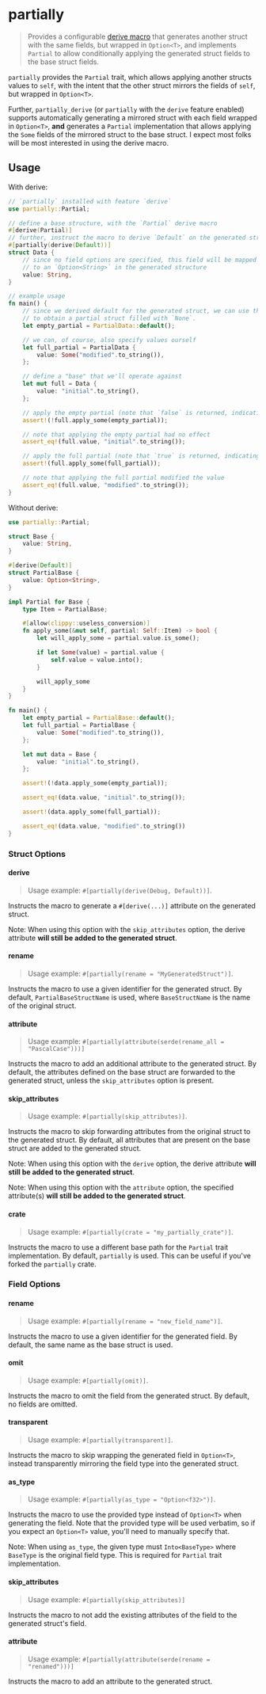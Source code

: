 # partially

> Provides a configurable [derive macro](https://doc.rust-lang.org/reference/procedural-macros.html#derive-macros) that generates another struct with the same fields, but wrapped in `Option<T>`, and implements `Partial` to allow conditionally applying the generated struct fields to the base struct fields.

`partially` provides the `Partial` trait, which allows applying another structs values to `self`, with the intent that the other struct mirrors the fields of `self`, but wrapped in `Option<T>`.

Further, `partially_derive` (or `partially` with the `derive` feature enabled) supports automatically generating a mirrored struct with each field wrapped in `Option<T>`, **and** generates a `Partial` implementation that allows applying the `Some` fields of the mirrored struct to the base struct. I expect most folks will be most interested in using the derive macro.

## Usage

With derive:

```rust
// `partially` installed with feature `derive`
use partially::Partial;

// define a base structure, with the `Partial` derive macro
#[derive(Partial)]
// further, instruct the macro to derive `Default` on the generated structure
#[partially(derive(Default))]
struct Data {
    // since no field options are specified, this field will be mapped
    // to an `Option<String>` in the generated structure
    value: String,
}

// example usage
fn main() {
    // since we derived default for the generated struct, we can use that
    // to obtain a partial struct filled with `None`.
    let empty_partial = PartialData::default();

    // we can, of course, also specify values ourself
    let full_partial = PartialData {
        value: Some("modified".to_string()),
    };

    // define a "base" that we'll operate against
    let mut full = Data {
        value: "initial".to_string(),
    };

    // apply the empty partial (note that `false` is returned, indicating nothing was applied)
    assert!(!full.apply_some(empty_partial));

    // note that applying the empty partial had no effect
    assert_eq!(full.value, "initial".to_string());

    // apply the full partial (note that `true` is returned, indicating something was applied)
    assert!(full.apply_some(full_partial));

    // note that applying the full partial modified the value
    assert_eq!(full.value, "modified".to_string());
}
```

Without derive:

```rust
use partially::Partial;

struct Base {
    value: String,
}

#[derive(Default)]
struct PartialBase {
    value: Option<String>,
}

impl Partial for Base {
    type Item = PartialBase;

    #[allow(clippy::useless_conversion)]
    fn apply_some(&mut self, partial: Self::Item) -> bool {
        let will_apply_some = partial.value.is_some();

        if let Some(value) = partial.value {
            self.value = value.into();
        }

        will_apply_some
    }
}

fn main() {
    let empty_partial = PartialBase::default();
    let full_partial = PartialBase {
        value: Some("modified".to_string()),
    };

    let mut data = Base {
        value: "initial".to_string(),
    };

    assert!(!data.apply_some(empty_partial));

    assert_eq!(data.value, "initial".to_string());

    assert!(data.apply_some(full_partial));

    assert_eq!(data.value, "modified".to_string())
}

```

### Struct Options

#### derive

> Usage example: `#[partially(derive(Debug, Default))]`.

Instructs the macro to generate a `#[derive(...)]` attribute on the generated struct.

Note: When using this option with the `skip_attributes` option, the derive attribute **will still be added to the generated struct**.

#### rename

> Usage example: `#[partially(rename = "MyGeneratedStruct")]`.

Instructs the macro to use a given identifier for the generated struct. By default, `PartialBaseStructName` is used, where `BaseStructName` is the name of the original struct.

#### attribute

> Usage example: `#[partially(attribute(serde(rename_all = "PascalCase")))]`

Instructs the macro to add an additional attribute to the generated struct. By default, the attributes defined on the base struct are forwarded to the generated struct, unless the `skip_attributes` option is present.

#### skip_attributes

> Usage example: `#[partially(skip_attributes)]`.

Instructs the macro to skip forwarding attributes from the original struct to the generated struct. By default, all attributes that are present on the base struct are added to the generated struct.

Note: When using this option with the `derive` option, the derive attribute **will still be added to the generated struct**.

Note: When using this option with the `attribute` option, the specified attribute(s) **will still be added to the generated struct**.

#### crate

> Usage example: `#[partially(crate = "my_partially_crate")]`.

Instructs the macro to use a different base path for the `Partial` trait implementation. By default, `partially` is used. This can be useful if you've forked the `partially` crate.

### Field Options

#### rename

> Usage example: `#[partially(rename = "new_field_name")]`.

Instructs the macro to use a given identifier for the generated field. By default, the same name as the base struct is used.

#### omit

> Usage example: `#[partially(omit)]`.

Instructs the macro to omit the field from the generated struct. By default, no fields are omitted.

#### transparent

> Usage example: `#[partially(transparent)]`.

Instructs the macro to skip wrapping the generated field in `Option<T>`, instead transparently mirroring the field type into the generated struct.

#### as_type

> Usage example: `#[partially(as_type = "Option<f32>")]`.

Instructs the macro to use the provided type instead of `Option<T>` when generating the field. Note that the provided type will be used verbatim, so if you expect an `Option<T>` value, you'll need to manually specify that.

Note: When using `as_type`, the given type must `Into<BaseType>` where `BaseType` is the original field type. This is required for `Partial` trait implementation.

#### skip_attributes

> Usage example: `#[partially(skip_attributes)]`

Instructs the macro to not add the existing attributes of the field to the generated struct's field.

#### attribute

> Usage example: `#[partially(attribute(serde(rename = "renamed")))]`

Instructs the macro to add an attribute to the generated struct.
